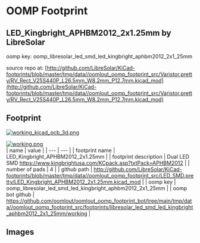 # OOMP Footprint  
## LED_Kingbright_APHBM2012_2x1.25mm  by LibreSolar  
  
oomp key: oomp_libresolar_led_smd_led_kingbright_aphbm2012_2x1_25mm  
  
source repo at: [http://github.com/LibreSolar/KiCad-footprints/blob/master/tmp/data//oomlout_oomp_footprint_src/Varistor.pretty/RV_Rect_V25S440P_L26.5mm_W8.2mm_P12.7mm.kicad_mod](http://github.com/LibreSolar/KiCad-footprints/blob/master/tmp/data//oomlout_oomp_footprint_src/Varistor.pretty/RV_Rect_V25S440P_L26.5mm_W8.2mm_P12.7mm.kicad_mod)  
## Footprint  
  
[![working_kicad_pcb_3d.png](working_kicad_pcb_3d_600.png)](working_kicad_pcb_3d.png)  
  
[![working.png](working_600.png)](working.png)  
| name | value | 
| --- | --- | 
| footprint name | LED_Kingbright_APHBM2012_2x1.25mm | 
| footprint description | Dual LED SMD https://www.kingbrightusa.com/KCpack.asp?txtPack=APHBM2012 | 
| number of pads | 4 | 
| github path | http://github.com/LibreSolar/KiCad-footprints/blob/master/tmp/data//oomlout_oomp_footprint_src/LED_SMD.pretty/LED_Kingbright_APHBM2012_2x1.25mm.kicad_mod | 
| oomp key | oomp_libresolar_led_smd_led_kingbright_aphbm2012_2x1_25mm | 
| oomp bot github | https://github.com/oomlout/oomlout_oomp_footprint_bot/tree/main/tmp/data//oomlout_oomp_footprint_src/footprints/libresolar_led_smd_led_kingbright_aphbm2012_2x1_25mm/working | 
## Images  
